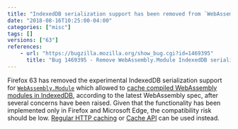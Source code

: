 ```yaml
---
title: "IndexedDB serialization support has been removed from `WebAssembly.Module`"
date: "2018-08-16T10:25:00-04:00"
categories: ["misc"]
tags: []
versions: ["63"]
references:
    - url: "https://bugzilla.mozilla.org/show_bug.cgi?id=1469395"
      title: "Bug 1469395 - Remove WebAssembly.Module IndexedDB serialization support"
---
```

Firefox 63 has removed the experimental IndexedDB serialization support for [`WebAssembly.Module`](https://developer.mozilla.org/docs/Web/JavaScript/Reference/Global_Objects/WebAssembly/Module) which allowed to [cache compiled WebAssembly modules in IndexedDB](https://dzone.com/articles/webassembly-caching-to-html5-indexeddb), according to the latest WebAssembly spec, after several concerns have been raised. Given that the functionality has been implemented only in Firefox and Microsoft Edge, the compatibility risk should be low. [Regular HTTP caching](https://developer.mozilla.org/docs/Web/HTTP/Caching) or [Cache API](https://developer.mozilla.org/docs/Web/API/Cache) can be used instead.
